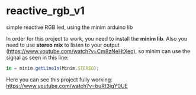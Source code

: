 # reactive_rgb_v1
simple reactive RGB led, using the minim arduino lib

In order for this project to work, you need to install the **minim lib**.
Also you need to use **stereo mix** to listen to your output (https://www.youtube.com/watch?v=Cm8zNeHtXeo), so minim can use the signal as seen in this line:
```javascript
in = minim.getLineIn(Minim.STEREO);
```

Here you can see this project fully working:
https://www.youtube.com/watch?v=buRt3igY0UE
